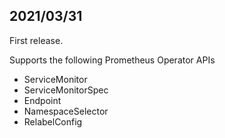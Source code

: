 
## 2021/03/31 

First release.

Supports the following Prometheus Operator APIs
* ServiceMonitor
* ServiceMonitorSpec
* Endpoint
* NamespaceSelector
* RelabelConfig

